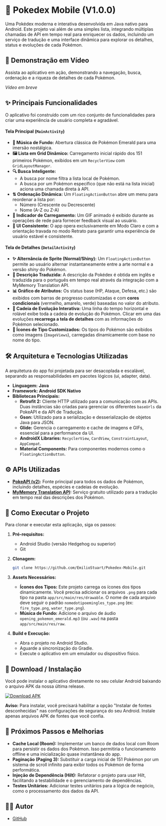 # 📱 Pokedex Mobile (V1.0.0)

Uma Pokédex moderna e interativa desenvolvida em Java nativo para Android. Este projeto vai além de uma simples lista, integrando múltiplas chamadas de API em tempo real para enriquecer os dados, incluindo um serviço de tradução e uma interface dinâmica para explorar os detalhes, status e evoluções de cada Pokémon.

## 🎥 Demonstração em Vídeo

Assista ao aplicativo em ação, demonstrando a navegação, busca, ordenação e a riqueza de detalhes de cada Pokémon.

*Vídeo em breve*

## ✨ Principais Funcionalidades

O aplicativo foi construído com um rico conjunto de funcionalidades para criar uma experiência de usuário completa e agradável.

#### Tela Principal (`MainActivity`)

  * **🎵 Música de Fundo:** Abertura clássica de Pokémon Emerald para uma imersão nostálgica.
  * **🖼️ Lista em Grid Dinâmico:** Carregamento inicial rápido dos 151 primeiros Pokémon, exibidos em um `RecyclerView` com `GridLayoutManager`.
  * **🔍 Busca Inteligente:**
      * A busca por nome filtra a lista local de Pokémon.
      * A busca por um Pokémon específico (que não está na lista inicial) aciona uma chamada direta à API.
  * **⇅ Ordenação Dinâmica:** Um `FloatingActionButton` abre um menu para reordenar a lista por:
      * Número (Crescente ou Decrescente)
      * Nome (A-Z ou Z-A)
  * **🔄 Indicador de Carregamento:** Um GIF animado é exibido durante as operações de rede para fornecer feedback visual ao usuário.
  * **🎨 UI Consistente:** O app opera exclusivamente em Modo Claro e com a orientação travada no modo Retrato para garantir uma experiência de usuário estável e consistente.

#### Tela de Detalhes (`DetailActivity`)

  * **✨ Alternância de Sprite (Normal/Shiny):** Um `FloatingActionButton` permite ao usuário alternar instantaneamente entre a arte normal e a versão *shiny* do Pokémon.
  * **📜 Descrição Traduzida:** A descrição da Pokédex é obtida em inglês e traduzida para o português em tempo real através da integração com a MyMemory Translation API.
  * **📊 Gráfico de Atributos:** Os status base (HP, Ataque, Defesa, etc.) são exibidos com barras de progresso customizadas e com **cores condicionais** (vermelho, amarelo, verde) baseadas no valor do atributo.
  * **🧬 Cadeia de Evolução Interativa:** Uma linha do tempo horizontal e rolável exibe toda a cadeia de evolução do Pokémon. Clicar em uma das evoluções **recarrega a tela de detalhes** com as informações do Pokémon selecionado.
  * **🎨 Ícones de Tipo Customizados:** Os tipos do Pokémon são exibidos como imagens (`ImageViews`), carregadas dinamicamente com base no nome do tipo.

## 🛠️ Arquitetura e Tecnologias Utilizadas

A arquitetura do app foi projetada para ser desacoplada e escalável, separando as responsabilidades em pacotes lógicos (ui, adapter, data).

  * **Linguagem:** **Java**
  * **Framework:** **Android SDK Nativo**
  * **Bibliotecas Principais:**
      * **Retrofit 2:** Cliente HTTP utilizado para a comunicação com as APIs. Duas instâncias são criadas para gerenciar os diferentes `baseUrls` da PokeAPI e da API de Tradução.
      * **Gson:** Utilizado para a serialização e desserialização de objetos Java para JSON.
      * **Glide:** Gerencia o carregamento e cache de imagens e GIFs, essencial para a performance da UI.
      * **AndroidX Libraries:** `RecyclerView`, `CardView`, `ConstraintLayout`, `AppCompat`.
      * **Material Components:** Para componentes modernos como o `FloatingActionButton`.

## ⚙️ APIs Utilizadas

  * **[PokeAPI (v2)](https://pokeapi.co/):** Fonte principal para todos os dados de Pokémon, incluindo detalhes, espécies e cadeias de evolução.
  * **[MyMemory Translation API](https://mymemory.translated.net/):** Serviço gratuito utilizado para a tradução em tempo real das descrições dos Pokémon.

## 🚀 Como Executar o Projeto

Para clonar e executar esta aplicação, siga os passos:

1.  **Pré-requisitos:**

      * Android Studio (versão Hedgehog ou superior)
      * Git

2.  **Clonagem:**

    ```bash
    git clone https://github.com/EmilioStuart/Pokedex-Mobile.git
    ```

3.  **Assets Necessários:**

      * **Ícones dos Tipos:** Este projeto carrega os ícones dos tipos dinamicamente. Você precisa adicionar os arquivos `.png` para cada tipo na pasta `app/src/main/res/drawable`. O nome de cada arquivo deve seguir o padrão `nomedotipoemingles_type.png` (ex: `fire_type.png`, `water_type.png`).
      * **Música de Fundo:** Adicione o arquivo de áudio `opening_pokemon_emerald.mp3` (ou `.wav`) na pasta `app/src/main/res/raw`.

4.  **Build e Execução:**

      * Abra o projeto no Android Studio.
      * Aguarde a sincronização do Gradle.
      * Execute o aplicativo em um emulador ou dispositivo físico.

## 📲 Download / Instalação

Você pode instalar o aplicativo diretamente no seu celular Android baixando o arquivo APK da nossa última release.

[![Download APK](https://img.shields.io/badge/Download-APK%20v1.0.0-brightgreen?style=for-the-badge&logo=android)](https://github.com/EmilioStuart/Pokedex-Mobile/releases/download/v1.0.0/app-debug.apk)

**Aviso:** Para instalar, você precisará habilitar a opção "Instalar de fontes desconhecidas" nas configurações de segurança do seu Android. Instale apenas arquivos APK de fontes que você confia.

## 🔮 Próximos Passos e Melhorias

  * **Cache Local (Room):** Implementar um banco de dados local com Room para persistir os dados dos Pokémon. Isso permitiria o funcionamento offline e uma inicialização quase instantânea do app.
  * **Paginação (Paging 3):** Substituir a carga inicial de 151 Pokémon por um sistema de scroll infinito para exibir todos os Pokémon de forma performática.
  * **Injeção de Dependência (Hilt):** Refatorar o projeto para usar Hilt, facilitando a testabilidade e o gerenciamento de dependências.
  * **Testes Unitários:** Adicionar testes unitários para a lógica de negócio, como o processamento dos dados da API.

## 👨‍💻 Autor

  * [GitHub](https://github.com/EmilioStuart)

